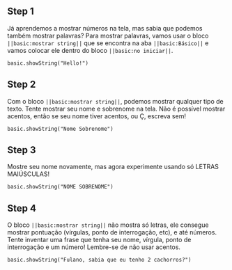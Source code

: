 ## Step 1

Já aprendemos a mostrar números na tela, mas sabia que podemos também 
mostrar palavras? Para mostrar palavras, vamos usar o bloco 
``||basic:mostrar string||`` que 
se encontra na aba ``||basic:Básico||`` e vamos colocar ele dentro 
do bloco ``||basic:no iniciar||``.

```blocks
basic.showString("Hello!")
```

## Step 2

Com o bloco ``||basic:mostrar string||``, podemos mostrar qualquer tipo de texto.
Tente mostrar seu nome e sobrenome na tela. Não é possível mostrar acentos, então
 se seu nome tiver acentos, ou Ç, escreva sem!

```blocks
basic.showString("Nome Sobrenome")
```

## Step 3

Mostre seu nome novamente, mas agora experimente usando só LETRAS MAIÚSCULAS!

```blocks
basic.showString("NOME SOBRENOME")
```

## Step 4

O bloco ``||basic:mostrar string||`` não mostra só letras, ele consegue mostrar 
pontuação (vírgulas, ponto de interrogação, etc), e até números. Tente inventar 
uma frase que tenha seu nome, vírgula, ponto de interrogação e um número! Lembre-se 
de não usar acentos.

```blocks
basic.showString("Fulano, sabia que eu tenho 2 cachorros?")
```
